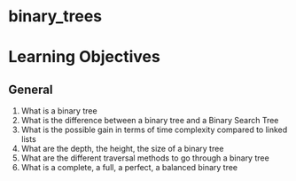 # binary_trees

# Learning Objectives

## General
1) What is a binary tree
2) What is the difference between a binary tree and a Binary Search Tree
3) What is the possible gain in terms of time complexity compared to linked lists
4) What are the depth, the height, the size of a binary tree
5) What are the different traversal methods to go through a binary tree
6) What is a complete, a full, a perfect, a balanced binary tree